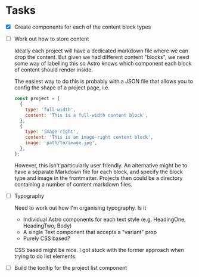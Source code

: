 # Tasks

- [x] Create components for each of the content block types

- [ ] Work out how to store content

  Ideally each project will have a dedicated markdown file where we can drop the content. But given we had different content "blocks", we need some way of labelling this so Astro knows which component each block of content should render inside.

  The easiest way to do this is probably with a JSON file that allows you to config the shape of a project page, i.e.

  ```js
  const project = [
    {
      type: 'full-width',
      content: 'This is a full-width content block',
    },
    {
      type: 'image-right',
      content: 'This is an image-right content block',
      image: 'path/to/image.jpg',
    },
  ];
  ```

  However, this isn't particularly user friendly. An alternative might be to have a separate Markdown file for each block, and specify the block type and image in the frontmatter. Projects then could be a directory containing a number of content markdown files.

- [ ] Typography

  Need to work out how I'm organising typography. Is it

  - Individual Astro components for each text style (e.g. HeadingOne, HeadingTwo, Body)
  - A single Text component that accepts a "variant" prop
  - Purely CSS based?

  CSS based might be nice. I got stuck with the former approach when trying to do list elements.

- [ ] Build the tooltip for the project list component
